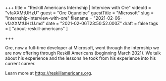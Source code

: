 +++
title = "Reskill Americans Internship | Interview with Ore"
videoId = "vfaXXMtUHzU"
guest = "Ore Ogundipe"
guestTitle = "Microsoft"
slug = "internship-interview-with-ore"
filename = "2021-02-06-vfaXXMtUHzU.md"
date = "2021-02-06T23:50:52.000Z"
draft = false
tags = [ "about-reskill-americans" ]

+++

Ore, now a full-time developer at Microsoft, went through the internship we are now offering through Reskill Americans (beginning March 2021).  We talk about his experience and the lessons he took from his experience into his current career.

Learn more at https://reskillamericans.org.
